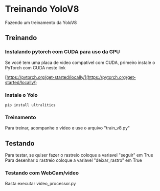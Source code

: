 # Treinando YoloV8
Fazendo um treinamento da YoloV8

## Treinando
### Instalando pytorch com CUDA para uso da GPU
Se você tem uma placa de vídeo compatível com CUDA, primeiro instale o PyTorch com CUDA neste link

[https://pytorch.org/get-started/locally/](https://pytorch.org/get-started/locally/)

### Instale o Yolo
```
pip install ultralitics
```

### Treinamento
Para treinar, acompanhe o vídeo e use o arquivo "train_v8.py"

## Testando
Para testar, se quiser fazer o rastreio coloque a variavel "seguir" em True
Para desenhar o rastreio coloque a variavel "deixar_rastro" em True

### Testando com WebCam/video
Basta executar video_processor.py